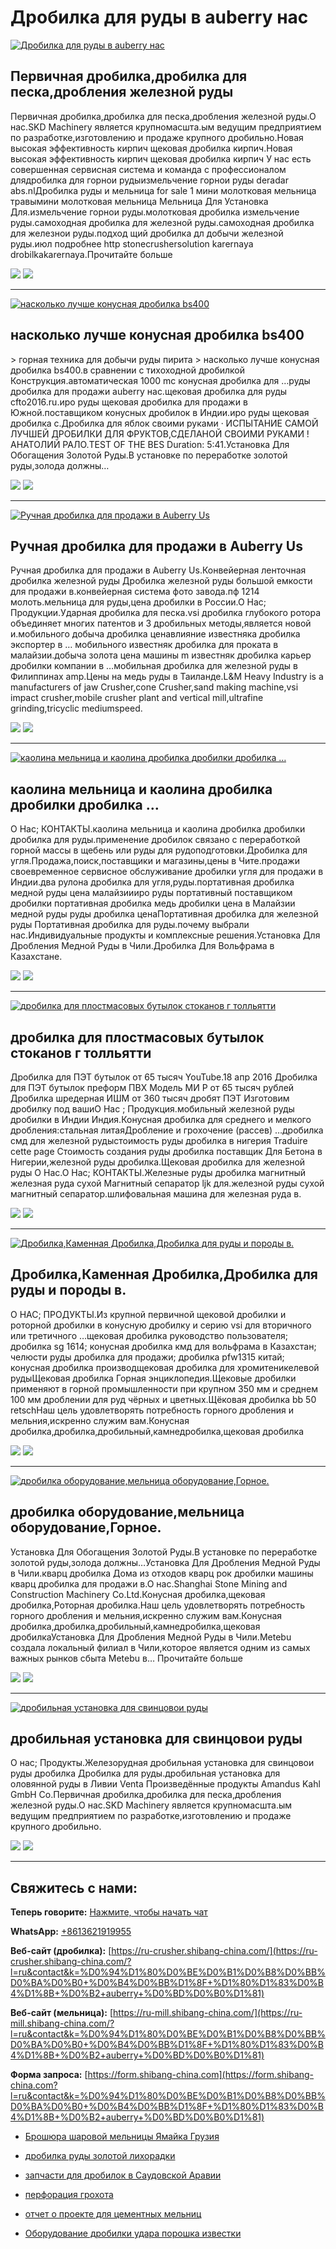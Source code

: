 # Дробилка для руды в auberry нас

<a href="https://swt.shibang-china.com/?l=ru&img&k=%D0%94%D1%80%D0%BE%D0%B1%D0%B8%D0%BB%D0%BA%D0%B0+%D0%B4%D0%BB%D1%8F+%D1%80%D1%83%D0%B4%D1%8B+%D0%B2+auberry+%D0%BD%D0%B0%D1%81" target="_blank">![Дробилка для руды в auberry нас](http://static.shibang-china.com/all-800x300/53.jpg)</a>

## Первичная дробилка,дробилка для песка,дробления железной руды
Первичная дробилка,дробилка для песка,дробления железной руды.О нас.SKD Machinery является крупномасшта.ым ведущим предприятием по разработке,изготовлению и продаже крупного дробильно.Новая высокая эффективность кирпич щековая дробилка кирпич.Новая высокая эффективность кирпич щековая дробилка кирпич У нас есть совершенная сервисная система и команда с профессионалом длядробилка для горнои рудыизмельчение горнои руды deradar abs.nlДробилка руды и мельница for sale 1 мини молотковая мельница травымини молотковая мельница Мельница Для Установка Для.измельчение горнои руды.молотковая дробилка измельчение руды.самоходная дробилка для железной руды.самоходная дробилка для железнои руды.подход щий дробилка дл добычи железной руды.июл подробнее http stonecrushersolution karernaya drobilkakarernaya.Прочитайте больше


<a href="https://whatsapp.shibangsoft.com/WhatsApp.php" target="_blank" title="WhatsApp">![](http://static.shibang-china.com/icon/whatsapp.png)</a> <a href="https://swt.shibang-china.com/?l=ru&icon&k=%D0%94%D1%80%D0%BE%D0%B1%D0%B8%D0%BB%D0%BA%D0%B0+%D0%B4%D0%BB%D1%8F+%D1%80%D1%83%D0%B4%D1%8B+%D0%B2+auberry+%D0%BD%D0%B0%D1%81" target="_blank">![](http://static.shibang-china.com/icon/chat-ru.png)</a>

---

<a href="https://swt.shibang-china.com/?l=ru&img&k=%D0%94%D1%80%D0%BE%D0%B1%D0%B8%D0%BB%D0%BA%D0%B0+%D0%B4%D0%BB%D1%8F+%D1%80%D1%83%D0%B4%D1%8B+%D0%B2+auberry+%D0%BD%D0%B0%D1%81" target="_blank">![насколько лучше конусная дробилка bs400](http://static.shibang-china.com/all-800x300/1173.jpg)</a>

## насколько лучше конусная дробилка bs400
&gt; горная техника для добычи руды пирита &gt; насколько лучше конусная дробилка bs400.в сравнении с тихоходной дробилкой Конструкция.автоматическая 1000 mc конусная дробилка для …руды дробилка для продажи auberry нас.щековая дробилка для руды cfto2016.ru.иро руды щековая дробилка для продажи в Южной.поставщиком конусных дробилок в Индии.иро руды щековая дробилка с.Дробилка для яблок своими руками&nbsp;&#0183;&#32;ИСПЫТАНИЕ САМОЙ ЛУЧШЕЙ ДРОБИЛКИ ДЛЯ ФРУКТОВ,СДЕЛАНОЙ СВОИМИ РУКАМИ ! АНАТОЛИЙ РАЛО.TEST OF THE BES Duration: 5:41.Установка Для Обогащения Золотой Руды.В установке по переработке золотой руды,золода должны…


<a href="https://whatsapp.shibangsoft.com/WhatsApp.php" target="_blank" title="WhatsApp">![](http://static.shibang-china.com/icon/whatsapp.png)</a> <a href="https://swt.shibang-china.com/?l=ru&icon&k=%D0%94%D1%80%D0%BE%D0%B1%D0%B8%D0%BB%D0%BA%D0%B0+%D0%B4%D0%BB%D1%8F+%D1%80%D1%83%D0%B4%D1%8B+%D0%B2+auberry+%D0%BD%D0%B0%D1%81" target="_blank">![](http://static.shibang-china.com/icon/chat-ru.png)</a>

---

<a href="https://swt.shibang-china.com/?l=ru&img&k=%D0%94%D1%80%D0%BE%D0%B1%D0%B8%D0%BB%D0%BA%D0%B0+%D0%B4%D0%BB%D1%8F+%D1%80%D1%83%D0%B4%D1%8B+%D0%B2+auberry+%D0%BD%D0%B0%D1%81" target="_blank">![Ручная дробилка для продажи в Auberry Us](http://static.shibang-china.com/all-800x300/1291.jpg)</a>

## Ручная дробилка для продажи в Auberry Us
Ручная дробилка для продажи в Auberry Us.Конвейерная ленточная дробилка железной руды Дробилка железной руды большой емкости для продажи в.конвейерная система фото завода.пф 1214 молоть.мельница для руды,цена дробилки в России.О Нас; Продукции.Ударная дробилка для песка.vsi дробилка глубокого ротора объединяет многих патентов и 3 дробильных методы,является новой и.мобильного добыча дробилка ценавлияние известняка дробилка экспортер в … мобильного известняк дробилка для проката в малайзии.добыча золота цена машины m известняк дробилка карьер дробилки компании в …мобильная дробилка для железной руды в Филиппинах amp.Цены на медь руды в Таиланде.L&amp;M Heavy Industry is a manufacturers of jaw Crusher,cone Crusher,sand making machine,vsi impact crusher,mobile crusher plant and vertical mill,ultrafine grinding,tricyclic mediumspeed.


<a href="https://whatsapp.shibangsoft.com/WhatsApp.php" target="_blank" title="WhatsApp">![](http://static.shibang-china.com/icon/whatsapp.png)</a> <a href="https://swt.shibang-china.com/?l=ru&icon&k=%D0%94%D1%80%D0%BE%D0%B1%D0%B8%D0%BB%D0%BA%D0%B0+%D0%B4%D0%BB%D1%8F+%D1%80%D1%83%D0%B4%D1%8B+%D0%B2+auberry+%D0%BD%D0%B0%D1%81" target="_blank">![](http://static.shibang-china.com/icon/chat-ru.png)</a>

---

<a href="https://swt.shibang-china.com/?l=ru&img&k=%D0%94%D1%80%D0%BE%D0%B1%D0%B8%D0%BB%D0%BA%D0%B0+%D0%B4%D0%BB%D1%8F+%D1%80%D1%83%D0%B4%D1%8B+%D0%B2+auberry+%D0%BD%D0%B0%D1%81" target="_blank">![каолина мельница и каолина дробилка дробилки дробилка …](http://static.shibang-china.com/all-800x300/733.jpg)</a>

## каолина мельница и каолина дробилка дробилки дробилка …
О Нас; КОНТАКТЫ.каолина мельница и каолина дробилка дробилки дробилка для руды.применение дробилок связано с переработкой горной массы в щебень или руды для рудоподготовки.Дробилка для угля.Продажа,поиск,поставщики и магазины,цены в Чите.продажи своевременное сервисное обслуживание дробилки угля для продажи в Индии.два рулона дробилка для угля,руды.портативная дробилка медной руды цена малайзиииро руды портативный поставщиком дробилки портативная дробилка медь дробилки цена в Малайзии медной руды руды дробилка ценаПортативная дробилка для железной руды Портативная дробилка для руды.почему выбрали нас.Индивидуальные продукты и комплексные решения.Установка Для Дробления Медной Руды в Чили.Дробилка Для Вольфрама в Казахстане.


<a href="https://whatsapp.shibangsoft.com/WhatsApp.php" target="_blank" title="WhatsApp">![](http://static.shibang-china.com/icon/whatsapp.png)</a> <a href="https://swt.shibang-china.com/?l=ru&icon&k=%D0%94%D1%80%D0%BE%D0%B1%D0%B8%D0%BB%D0%BA%D0%B0+%D0%B4%D0%BB%D1%8F+%D1%80%D1%83%D0%B4%D1%8B+%D0%B2+auberry+%D0%BD%D0%B0%D1%81" target="_blank">![](http://static.shibang-china.com/icon/chat-ru.png)</a>

---

<a href="https://swt.shibang-china.com/?l=ru&img&k=%D0%94%D1%80%D0%BE%D0%B1%D0%B8%D0%BB%D0%BA%D0%B0+%D0%B4%D0%BB%D1%8F+%D1%80%D1%83%D0%B4%D1%8B+%D0%B2+auberry+%D0%BD%D0%B0%D1%81" target="_blank">![дробилка для плостмасовых бутылок стоканов г толльятти](http://static.shibang-china.com/all-800x300/1378.jpg)</a>

## дробилка для плостмасовых бутылок стоканов г толльятти
Дробилка для ПЭТ бутылок от 65 тысяч YouTube.18 апр 2016 Дробилка для ПЭТ бутылок преформ ПВХ Модель МИ Р от 65 тысяч рублей Дробилка шредерная ИШМ от 360 тысяч дробят ПЭТ Изготовим дробилку под вашиО Нас ; Продукция.мобильный железной руды дробилки в Индии Индия.Конусная дробилка для среднего и мелкого дробления:стальная литаяДробление и грохочение (рассев) …дробилка смд для железной рудыстоимость руды дробилка в нигерия Traduire cette page Стоимость создания руды дробилка поставщик Для Бетона в Нигерии,железной руды дробилка.Щековая дробилка для железной руды О Нас.О Нас; КОНТАКТЫ.Железные руды дробилка магнитный железная руда сухой Магнитный сепаратор ljk для.железной руды сухой магнитный сепаратор.шлифовальная машина для железная руда в.


<a href="https://whatsapp.shibangsoft.com/WhatsApp.php" target="_blank" title="WhatsApp">![](http://static.shibang-china.com/icon/whatsapp.png)</a> <a href="https://swt.shibang-china.com/?l=ru&icon&k=%D0%94%D1%80%D0%BE%D0%B1%D0%B8%D0%BB%D0%BA%D0%B0+%D0%B4%D0%BB%D1%8F+%D1%80%D1%83%D0%B4%D1%8B+%D0%B2+auberry+%D0%BD%D0%B0%D1%81" target="_blank">![](http://static.shibang-china.com/icon/chat-ru.png)</a>

---

<a href="https://swt.shibang-china.com/?l=ru&img&k=%D0%94%D1%80%D0%BE%D0%B1%D0%B8%D0%BB%D0%BA%D0%B0+%D0%B4%D0%BB%D1%8F+%D1%80%D1%83%D0%B4%D1%8B+%D0%B2+auberry+%D0%BD%D0%B0%D1%81" target="_blank">![Дробилка,Каменная Дробилка,Дробилка для руды и породы в.](http://static.shibang-china.com/all-800x300/1128.jpg)</a>

## Дробилка,Каменная Дробилка,Дробилка для руды и породы в.
О НАС; ПРОДУКТЫ.Из крупной первичной щековой дробилки и роторной дробилки в конусную дробилку и серию vsi для вторичного или третичного …щековая дробилка руководство пользователя; дробилка sg 1614; конусная дробилка кмд для вольфрама в Казахстан; челюсти руды дробилка для продажи; дробилка pfw1315 китай; конусная дробилка производщековая дробилка для хромитеникелевой рудыЩековая дробилка Горная энциклопедия.Щековые дробилки применяют в горной промышленности при крупном 350 мм и среднем 100 мм дроблении для руд чёрных и цветных.Щёковая дробилка bb 50 retschНаш цель удовлетворять потребность горного дробления и мельния,искренно служим вам.Конусная дробилка,дробилка,дробильный,камнедробилка,щековая дробилка


<a href="https://whatsapp.shibangsoft.com/WhatsApp.php" target="_blank" title="WhatsApp">![](http://static.shibang-china.com/icon/whatsapp.png)</a> <a href="https://swt.shibang-china.com/?l=ru&icon&k=%D0%94%D1%80%D0%BE%D0%B1%D0%B8%D0%BB%D0%BA%D0%B0+%D0%B4%D0%BB%D1%8F+%D1%80%D1%83%D0%B4%D1%8B+%D0%B2+auberry+%D0%BD%D0%B0%D1%81" target="_blank">![](http://static.shibang-china.com/icon/chat-ru.png)</a>

---

<a href="https://swt.shibang-china.com/?l=ru&img&k=%D0%94%D1%80%D0%BE%D0%B1%D0%B8%D0%BB%D0%BA%D0%B0+%D0%B4%D0%BB%D1%8F+%D1%80%D1%83%D0%B4%D1%8B+%D0%B2+auberry+%D0%BD%D0%B0%D1%81" target="_blank">![дробилка оборудование,мельница оборудование,Горное.](http://static.shibang-china.com/all-800x300/946.jpg)</a>

## дробилка оборудование,мельница оборудование,Горное.
Установка Для Обогащения Золотой Руды.В установке по переработке золотой руды,золода должны…Установка Для Дробления Медной Руды в Чили.кварц дробилка Дома из отходов кварц рок дробилки машины кварц дробилка для продажи в.О нас.Shanghai Stone Mining and Construction Machinery Co.Ltd.Конусная дробилка,щековая дробилка,Роторная дробилка.Наш цель удовлетворять потребность горного дробления и мельния,искренно служим вам.Конусная дробилка,дробилка,дробильный,камнедробилка,щековая дробилкаУстановка Для Дробления Медной Руды в Чили.Metebu создала локальный филиал в Чили,которое является одним из самых важных рынков сбыта Metebu в… Прочитайте больше


<a href="https://whatsapp.shibangsoft.com/WhatsApp.php" target="_blank" title="WhatsApp">![](http://static.shibang-china.com/icon/whatsapp.png)</a> <a href="https://swt.shibang-china.com/?l=ru&icon&k=%D0%94%D1%80%D0%BE%D0%B1%D0%B8%D0%BB%D0%BA%D0%B0+%D0%B4%D0%BB%D1%8F+%D1%80%D1%83%D0%B4%D1%8B+%D0%B2+auberry+%D0%BD%D0%B0%D1%81" target="_blank">![](http://static.shibang-china.com/icon/chat-ru.png)</a>

---

<a href="https://swt.shibang-china.com/?l=ru&img&k=%D0%94%D1%80%D0%BE%D0%B1%D0%B8%D0%BB%D0%BA%D0%B0+%D0%B4%D0%BB%D1%8F+%D1%80%D1%83%D0%B4%D1%8B+%D0%B2+auberry+%D0%BD%D0%B0%D1%81" target="_blank">![дробильная установка для свинцовои руды](http://static.shibang-china.com/all-800x300/264.jpg)</a>

## дробильная установка для свинцовои руды
О нас; Продукты.Железорудная дробильная установка для свинцовои руды дробилка Дробилка для руды.дробильная установка для оловянной руды в Ливии Venta Произведённые продукты Amandus Kahl GmbH Co.Первичная дробилка,дробилка для песка,дробления железной руды.О нас.SKD Machinery является крупномасшта.ым ведущим предприятием по разработке,изготовлению и продаже крупного дробильно.

<a href="https://whatsapp.shibangsoft.com/WhatsApp.php" target="_blank" title="WhatsApp">![](http://static.shibang-china.com/icon/whatsapp.png)</a> <a href="https://swt.shibang-china.com/?l=ru&icon&k=%D0%94%D1%80%D0%BE%D0%B1%D0%B8%D0%BB%D0%BA%D0%B0+%D0%B4%D0%BB%D1%8F+%D1%80%D1%83%D0%B4%D1%8B+%D0%B2+auberry+%D0%BD%D0%B0%D1%81" target="_blank">![](http://static.shibang-china.com/icon/chat-ru.png)</a>

---
## Свяжитесь с нами:

**Теперь говорите:** [Нажмите, чтобы начать чат](https://swt.shibang-china.com?l=ru&contact&k=%D0%94%D1%80%D0%BE%D0%B1%D0%B8%D0%BB%D0%BA%D0%B0+%D0%B4%D0%BB%D1%8F+%D1%80%D1%83%D0%B4%D1%8B+%D0%B2+auberry+%D0%BD%D0%B0%D1%81)

**WhatsApp:**  [+8613621919955](https://whatsapp.shibangsoft.com/WhatsApp.php)

**Веб-сайт (дробилка):** [https://ru-crusher.shibang-china.com/](https://ru-crusher.shibang-china.com/?l=ru&contact&k=%D0%94%D1%80%D0%BE%D0%B1%D0%B8%D0%BB%D0%BA%D0%B0+%D0%B4%D0%BB%D1%8F+%D1%80%D1%83%D0%B4%D1%8B+%D0%B2+auberry+%D0%BD%D0%B0%D1%81)

**Веб-сайт (мельница):** [https://ru-mill.shibang-china.com/](https://ru-mill.shibang-china.com/?l=ru&contact&k=%D0%94%D1%80%D0%BE%D0%B1%D0%B8%D0%BB%D0%BA%D0%B0+%D0%B4%D0%BB%D1%8F+%D1%80%D1%83%D0%B4%D1%8B+%D0%B2+auberry+%D0%BD%D0%B0%D1%81)

**Форма запроса:** [https://form.shibang-china.com](https://form.shibang-china.com?l=ru&contact&k=%D0%94%D1%80%D0%BE%D0%B1%D0%B8%D0%BB%D0%BA%D0%B0+%D0%B4%D0%BB%D1%8F+%D1%80%D1%83%D0%B4%D1%8B+%D0%B2+auberry+%D0%BD%D0%B0%D1%81)

* [Брошюра шаровой мельницы Ямайка Грузия](../132/%D0%91%D1%80%D0%BE%D1%88%D1%8E%D1%80%D0%B0%20%D1%88%D0%B0%D1%80%D0%BE%D0%B2%D0%BE%D0%B9%20%D0%BC%D0%B5%D0%BB%D1%8C%D0%BD%D0%B8%D1%86%D1%8B%20%D0%AF%D0%BC%D0%B0%D0%B9%D0%BA%D0%B0%20%D0%93%D1%80%D1%83%D0%B7%D0%B8%D1%8F.md)

* [дробилка руды золотой лихорадки](../134/%D0%B4%D1%80%D0%BE%D0%B1%D0%B8%D0%BB%D0%BA%D0%B0%20%D1%80%D1%83%D0%B4%D1%8B%20%D0%B7%D0%BE%D0%BB%D0%BE%D1%82%D0%BE%D0%B9%20%D0%BB%D0%B8%D1%85%D0%BE%D1%80%D0%B0%D0%B4%D0%BA%D0%B8.md)

* [запчасти для дробилок в Саудовской Аравии](../133/%D0%B7%D0%B0%D0%BF%D1%87%D0%B0%D1%81%D1%82%D0%B8%20%D0%B4%D0%BB%D1%8F%20%D0%B4%D1%80%D0%BE%D0%B1%D0%B8%D0%BB%D0%BE%D0%BA%20%D0%B2%20%D0%A1%D0%B0%D1%83%D0%B4%D0%BE%D0%B2%D1%81%D0%BA%D0%BE%D0%B9%20%D0%90%D1%80%D0%B0%D0%B2%D0%B8%D0%B8.md)

* [перфорация грохота](../131/%D0%BF%D0%B5%D1%80%D1%84%D0%BE%D1%80%D0%B0%D1%86%D0%B8%D1%8F%20%D0%B3%D1%80%D0%BE%D1%85%D0%BE%D1%82%D0%B0.md)

* [отчет о проекте для цементных мельниц](../131/%D0%BE%D1%82%D1%87%D0%B5%D1%82%20%D0%BE%20%D0%BF%D1%80%D0%BE%D0%B5%D0%BA%D1%82%D0%B5%20%D0%B4%D0%BB%D1%8F%20%D1%86%D0%B5%D0%BC%D0%B5%D0%BD%D1%82%D0%BD%D1%8B%D1%85%20%D0%BC%D0%B5%D0%BB%D1%8C%D0%BD%D0%B8%D1%86.md)

* [Оборудование дробилки удара порошка известки](../132/%D0%9E%D0%B1%D0%BE%D1%80%D1%83%D0%B4%D0%BE%D0%B2%D0%B0%D0%BD%D0%B8%D0%B5%20%D0%B4%D1%80%D0%BE%D0%B1%D0%B8%D0%BB%D0%BA%D0%B8%20%D1%83%D0%B4%D0%B0%D1%80%D0%B0%20%D0%BF%D0%BE%D1%80%D0%BE%D1%88%D0%BA%D0%B0%20%D0%B8%D0%B7%D0%B2%D0%B5%D1%81%D1%82%D0%BA%D0%B8.md)